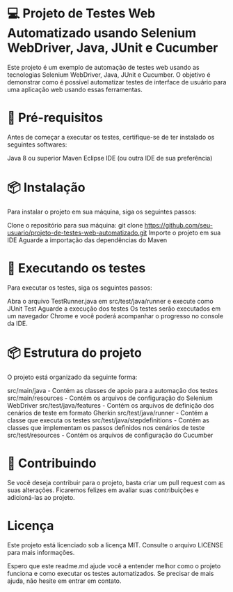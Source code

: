 #  :computer: Projeto de Testes Web Automatizado usando Selenium WebDriver, Java, JUnit e Cucumber #

Este projeto é um exemplo de automação de testes web usando as tecnologias Selenium WebDriver, Java, JUnit e Cucumber. O objetivo é demonstrar como é possível automatizar testes de interface de usuário para uma aplicação web usando essas ferramentas.

#  :pushpin: Pré-requisitos #
Antes de começar a executar os testes, certifique-se de ter instalado os seguintes softwares:

Java 8 ou superior
Maven
Eclipse IDE (ou outra IDE de sua preferência)

# :package: Instalação #
Para instalar o projeto em sua máquina, siga os seguintes passos:

Clone o repositório para sua máquina: git clone https://github.com/seu-usuario/projeto-de-testes-web-automatizado.git
Importe o projeto em sua IDE
Aguarde a importação das dependências do Maven

#  :rocket: Executando os testes #
Para executar os testes, siga os seguintes passos:

Abra o arquivo TestRunner.java em src/test/java/runner e execute como JUnit Test
Aguarde a execução dos testes
Os testes serão executados em um navegador Chrome e você poderá acompanhar o progresso no console da IDE.

# :package: Estrutura do projeto #
O projeto está organizado da seguinte forma:

src/main/java - Contém as classes de apoio para a automação dos testes
src/main/resources - Contém os arquivos de configuração do Selenium WebDriver
src/test/java/features - Contém os arquivos de definição dos cenários de teste em formato Gherkin
src/test/java/runner - Contém a classe que executa os testes
src/test/java/stepdefinitions - Contém as classes que implementam os passos definidos nos cenários de teste
src/test/resources - Contém os arquivos de configuração do Cucumber

#  :handshake:  Contribuindo #
Se você deseja contribuir para o projeto, basta criar um pull request com as suas alterações. Ficaremos felizes em avaliar suas contribuições e adicioná-las ao projeto.

# Licença #
Este projeto está licenciado sob a licença MIT. Consulte o arquivo LICENSE para mais informações.

Espero que este readme.md ajude você a entender melhor como o projeto funciona e como executar os testes automatizados. Se precisar de mais ajuda, não hesite em entrar em contato.

